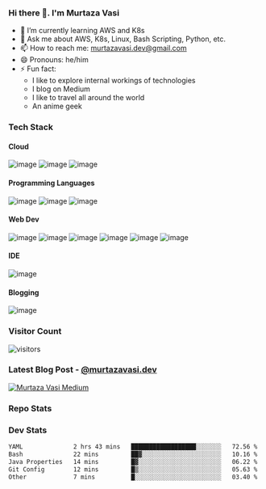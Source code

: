 ### Hi there 👋. I'm Murtaza Vasi

- 🌱 I’m currently learning AWS and K8s
- 💬 Ask me about AWS, K8s, Linux, Bash Scripting, Python, etc.
- 📫 How to reach me: murtazavasi.dev@gmail.com
- 😄 Pronouns: he/him
- ⚡ Fun fact:
  - I like to explore internal workings of technologies
  - I blog on Medium
  - I like to travel all around the world
  - An anime geek

### Tech Stack

<!-- Cloud -->
#### Cloud
![image](https://img.shields.io/badge/kubernetes-326ce5.svg?&style=for-the-badge&logo=kubernetes&logoColor=white)
![image](https://img.shields.io/badge/Amazon_AWS-FF9900?style=for-the-badge&logo=amazonaws&logoColor=white)
![image](https://img.shields.io/badge/Linux-FCC624?style=for-the-badge&logo=linux&logoColor=black)


<!-- Programming Languages -->
#### Programming Languages
![image](https://img.shields.io/badge/Python-FFD43B?style=for-the-badge&logo=python&logoColor=blue)
![image](https://img.shields.io/badge/Shell_Script-121011?style=for-the-badge&logo=gnu-bash&logoColor=white)
![image](https://img.shields.io/badge/JavaScript-323330?style=for-the-badge&logo=javascript&logoColor=F7DF1E)

<!-- Web Dev -->
#### Web Dev
![image](https://img.shields.io/badge/HTML5-E34F26?style=for-the-badge&logo=html5&logoColor=white)
![image](https://img.shields.io/badge/CSS3-1572B6?style=for-the-badge&logo=css3&logoColor=white)
![image](https://img.shields.io/badge/React-20232A?style=for-the-badge&logo=react&logoColor=61DAFB)
![image](https://img.shields.io/badge/Node%20js-339933?style=for-the-badge&logo=nodedotjs&logoColor=white)
![image](https://img.shields.io/badge/Express%20js-000000?style=for-the-badge&logo=express&logoColor=white)
![image](https://img.shields.io/badge/MongoDB-4EA94B?style=for-the-badge&logo=mongodb&logoColor=white)

<!-- IDE -->
#### IDE
![image](https://img.shields.io/badge/VSCode-0078D4?style=for-the-badge&logo=visual%20studio%20code&logoColor=white)

<!-- Blogging -->
#### Blogging
![image](https://img.shields.io/badge/Medium-12100E?style=for-the-badge&logo=medium&logoColor=white)

### Visitor Count

![visitors](https://komarev.com/ghpvc/?username=murtazavasi&color=blueviolet)

### Latest Blog Post - [@murtazavasi.dev](https://medium.com/@murtazavasi.dev)

[![Murtaza Vasi Medium](https://medium-snippet-dc633c4f39a0.herokuapp.com/api/article.svg?username=@murtazavasi.dev&index=0&source=medium)](https://medium.com/@murtazavasi.dev)

### Repo Stats

### Dev Stats

<!--START_SECTION:waka-->

```txt
YAML              2 hrs 43 mins   ██████████████████░░░░░░░   72.56 %
Bash              22 mins         ██▓░░░░░░░░░░░░░░░░░░░░░░   10.16 %
Java Properties   14 mins         █▓░░░░░░░░░░░░░░░░░░░░░░░   06.22 %
Git Config        12 mins         █▒░░░░░░░░░░░░░░░░░░░░░░░   05.63 %
Other             7 mins          █░░░░░░░░░░░░░░░░░░░░░░░░   03.40 %
```

<!--END_SECTION:waka-->
